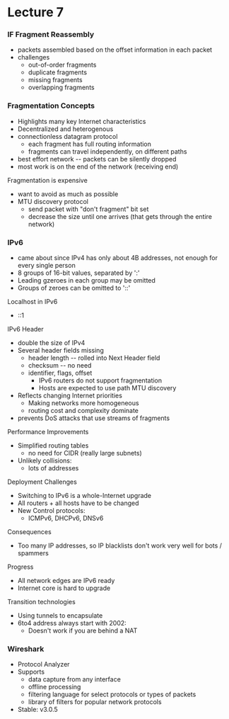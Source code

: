 # Lecture 7

### IF Fragment Reassembly

- packets assembled based on the offset information in each packet
- challenges
  - out-of-order fragments
  - duplicate fragments
  - missing fragments
  - overlapping fragments

### Fragmentation Concepts

- Highlights many key Internet characteristics
- Decentralized and heterogenous
- connectionless datagram protocol
  - each fragment has full routing information
  - fragments can travel independently, on different paths
- best effort network -- packets can be silently dropped
- most work is on the end of the network (receiving end)

Fragmentation is expensive

- want to avoid as much as possible
- MTU discovery protocol 
  - send packet with "don't fragment" bit set
  - decrease the size until one arrives (that gets through the entire network)

### IPv6

- came about since IPv4 has only about 4B addresses, not enough for every single person
- 8 groups of 16-bit values, separated by ':'
- Leading gzeroes in each group may be omitted
- Groups of zeroes can be omitted to '::'

Localhost in IPv6

- ::1

IPv6 Header

- double the size of IPv4
- Several header fields missing
  - header length -- rolled into Next Header field
  - checksum -- no need 
  - identifier, flags, offset
    - IPv6 routers do not support fragmentation
    - Hosts are expected to use path MTU discovery
- Reflects changing Internet priorities
  - Making networks more homogeneous
  - routing cost and complexity dominate
- prevents DoS attacks that use streams of fragments

Performance Improvements

- Simplified routing tables
  - no need for CIDR (really large subnets)
- Unlikely collisions:
  - lots of addresses

Deployment Challenges

- Switching to IPv6 is a whole-Internet upgrade
- All routers + all hosts have to be changed
- New Control protocols:
  - ICMPv6, DHCPv6, DNSv6

Consequences

- Too many IP addresses, so IP blacklists don't work very well for bots / spammers

Progress

- All network edges are IPv6 ready
- Internet core is hard to upgrade

Transition technologies

- Using tunnels to encapsulate
- 6to4 address always start with 2002:
  - Doesn't work if you are behind a NAT

### Wireshark

- Protocol  Analyzer
- Supports
  - data capture from any interface
  - offline processing 
  - filtering language for select protocols or types of packets
  - library of filters for popular network protocols
- Stable: v3.0.5









